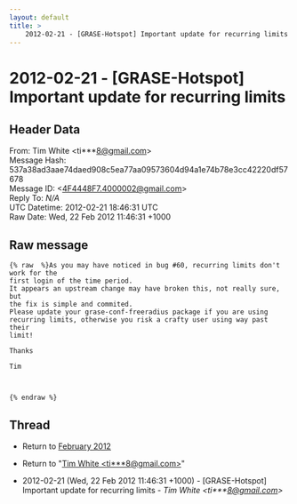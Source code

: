 ```yaml
---
layout: default
title: >
    2012-02-21 - [GRASE-Hotspot] Important update for recurring limits
---
```


# 2012-02-21 - [GRASE-Hotspot] Important update for recurring limits

## Header Data

From: Tim White \<ti***8@gmail.com\><br>
Message Hash: 537a38ad3aae74daed908c5ea77aa09573604d94a1e74b78e3cc42220df57678<br>
Message ID: \<4F4448F7.4000002@gmail.com\><br>
Reply To: _N/A_<br>
UTC Datetime: 2012-02-21 18:46:31 UTC<br>
Raw Date: Wed, 22 Feb 2012 11:46:31 +1000<br>

## Raw message

```
{% raw  %}As you may have noticed in bug #60, recurring limits don't work for the 
first login of the time period.
It appears an upstream change may have broken this, not really sure, but 
the fix is simple and commited.
Please update your grase-conf-freeradius package if you are using 
recurring limits, otherwise you risk a crafty user using way past their 
limit!

Thanks

Tim



{% endraw %}
```

## Thread

+ Return to [February 2012](/archive/2012/02)

+ Return to "[Tim White <ti***8<span>@</span>gmail.com>](/authors/ti___8_at_gmail_com)"

+ 2012-02-21 (Wed, 22 Feb 2012 11:46:31 +1000) - [GRASE-Hotspot] Important update for recurring limits - _Tim White \<ti***8@gmail.com\>_

